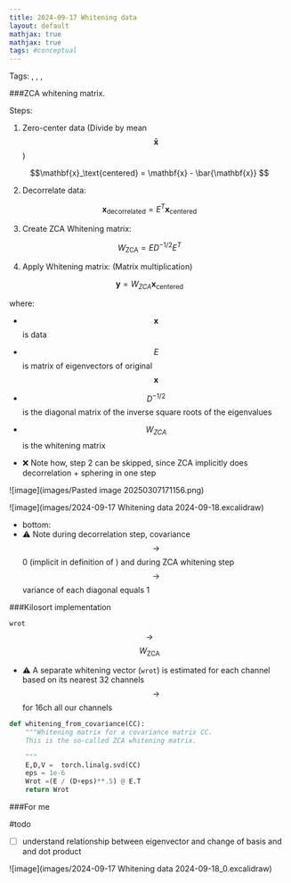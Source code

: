 ```yaml
---
title: 2024-09-17 Whitening data
layout: default 
mathjax: true
mathjax: true
tags: #conceptual
---
```

Tags:  ,  ,  ,  

###ZCA whitening matrix.

Steps:
1. Zero-center data (Divide by mean $$\mathbf{\bar{x}}$$)

$$\mathbf{x}_\text{centered} = \mathbf{x} - \bar{\mathbf{x}}
$$

2. Decorrelate data:

$$\mathbf{x}_\text{decorrelated} = E^T \mathbf{x}_\text{centered}
$$


3. Create ZCA Whitening matrix:

$$W_{\text{ZCA}} = E D^{-1/2} E^T
$$


4. Apply Whitening matrix: (Matrix multiplication)

$$\mathbf{y} = W_{ZCA} \mathbf{x}_\text{centered}
$$



where:
- $$\mathbf{x}$$ is data
- $$E$$ is matrix of eigenvectors of original $$\mathbf{x}$$
- $$D^{-1/2}$$ is the diagonal matrix of the inverse square roots of the eigenvalues
- $$W_{ZCA}$$ is the whitening matrix

- ❌ Note how, step 2 can be skipped, since ZCA implicitly does decorrelation + sphering in one step


![image](images/Pasted image 20250307171156.png)

![image](images/2024-09-17 Whitening data 2024-09-18.excalidraw)

- bottom:  
- ⚠️ Note during decorrelation step, covariance $$\rightarrow$$ 0 (implicit in definition of  ) and during ZCA whitening step $$\rightarrow$$ variance of each diagonal equals 1


###Kilosort implementation

`wrot` $$\rightarrow$$ $$W_{\text{ZCA}}$$

- ⚠️ A separate whitening vector (`wrot`) is estimated for each channel based on its nearest 32 channels $$\rightarrow$$ for 16ch all our channels

```python
def whitening_from_covariance(CC):
    """Whitening matrix for a covariance matrix CC.
    This is the so-called ZCA whitening matrix.

    """
    E,D,V =  torch.linalg.svd(CC)
    eps = 1e-6
    Wrot =(E / (D+eps)**.5) @ E.T
    return Wrot

```



###For me

#todo 
- [ ]   understand relationship between eigenvector and change of basis and and dot product

![image](images/2024-09-17 Whitening data 2024-09-18_0.excalidraw)
